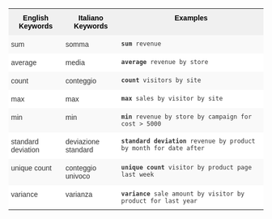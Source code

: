 <style type="text/css">
.tg  {border-collapse:collapse;border-spacing:0;border:none;border-color:#ccc;}
.tg td{font-family:Arial, sans-serif;font-size:14px;padding:10px 5px;border-style:solid;border-width:0px;overflow:hidden;word-break:normal;border-color:#ccc;color:#333;background-color:#fff;}
.tg th{font-family:Arial, sans-serif;font-size:14px;font-weight:normal;padding:10px 5px;border-style:solid;border-width:0px;overflow:hidden;word-break:normal;border-color:#ccc;color:#333;background-color:#f0f0f0;}
.tg .tg-31q5{background-color:#f0f0f0;color:#000;font-weight:bold;vertical-align:top}
.tg .tg-b7b8{background-color:#f9f9f9;vertical-align:top}
.tg .tg-yw4l{vertical-align:top}
</style>
<table class="tg">
  <tr>
    <th class="tg-31q5">English Keywords</th>
    <th class="tg-31q5">Italiano Keywords</th>
    <th class="tg-31q5">Examples</th>
  </tr>
  <tr>
    <td class="tg-b7b8">sum</td>
    <td class="tg-b7b8">somma</td>
    <td class="tg-b7b8"><code><b>sum</b> revenue</code></td>
  </tr>
  <tr>
    <td class="tg-yw4l">average</td>
    <td class="tg-yw4l">media</td>
    <td class="tg-yw4l"><code><b>average</b> revenue by store</code></td>
  </tr>
  <tr>
    <td class="tg-b7b8">count</td>
    <td class="tg-b7b8">conteggio</td>
    <td class="tg-b7b8"><code><b>count</b> visitors by site</code></td>
  </tr>
  <tr>
    <td class="tg-yw4l">max</td>
    <td class="tg-yw4l">max</td>
    <td class="tg-yw4l"><code><b>max</b> sales by visitor by site</code></td>
  </tr>
  <tr>
    <td class="tg-b7b8">min</td>
    <td class="tg-b7b8">min</td>
    <td class="tg-b7b8"><code><b>min</b> revenue by store by campaign for cost &gt; 5000</code></td>
  </tr>
  <tr>
    <td class="tg-yw4l">standard deviation</td>
    <td class="tg-yw4l">deviazione standard</td>
    <td class="tg-yw4l"><code><b>standard deviation</b> revenue by product by month for date after</code></td>
  </tr>
  <tr>
    <td class="tg-b7b8">unique count</td>
    <td class="tg-b7b8">conteggio univoco</td>
    <td class="tg-b7b8"><code><b>unique count</b> visitor by product page last week</code></td>
  </tr>
  <tr>
    <td class="tg-yw4l">variance</td>
    <td class="tg-yw4l">varianza</td>
    <td class="tg-yw4l"><code><b>variance</b> sale amount by visitor by product for last year</code></td>
  </tr>
</table>
